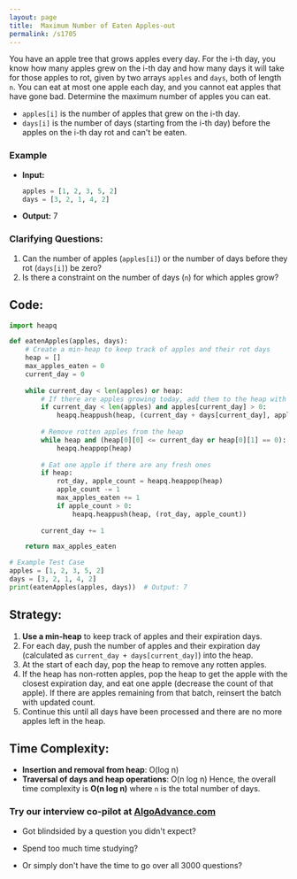 ```yaml
---
layout: page
title:  Maximum Number of Eaten Apples-out
permalink: /s1705
---
```

You have an apple tree that grows apples every day. For the i-th day, you know how many apples grew on the i-th day and how many days it will take for those apples to rot, given by two arrays `apples` and `days`, both of length `n`. You can eat at most one apple each day, and you cannot eat apples that have gone bad. Determine the maximum number of apples you can eat.

- `apples[i]` is the number of apples that grew on the i-th day.
- `days[i]` is the number of days (starting from the i-th day) before the apples on the i-th day rot and can't be eaten.

### Example
- **Input:**
  ```python
  apples = [1, 2, 3, 5, 2]
  days = [3, 2, 1, 4, 2]
  ```

- **Output:** 7

### Clarifying Questions:
1. Can the number of apples (`apples[i]`) or the number of days before they rot (`days[i]`) be zero?
2. Is there a constraint on the number of days (`n`) for which apples grow?

## Code:
```python
import heapq

def eatenApples(apples, days):
    # Create a min-heap to keep track of apples and their rot days
    heap = []
    max_apples_eaten = 0
    current_day = 0
    
    while current_day < len(apples) or heap:
        # If there are apples growing today, add them to the heap with their rot day
        if current_day < len(apples) and apples[current_day] > 0:
            heapq.heappush(heap, (current_day + days[current_day], apples[current_day]))
        
        # Remove rotten apples from the heap
        while heap and (heap[0][0] <= current_day or heap[0][1] == 0):
            heapq.heappop(heap)
        
        # Eat one apple if there are any fresh ones
        if heap:
            rot_day, apple_count = heapq.heappop(heap)
            apple_count -= 1
            max_apples_eaten += 1
            if apple_count > 0:
                heapq.heappush(heap, (rot_day, apple_count))
        
        current_day += 1

    return max_apples_eaten

# Example Test Case
apples = [1, 2, 3, 5, 2]
days = [3, 2, 1, 4, 2]
print(eatenApples(apples, days))  # Output: 7
```

## Strategy:
1. **Use a min-heap** to keep track of apples and their expiration days.
2. For each day, push the number of apples and their expiration day (calculated as `current_day + days[current_day]`) into the heap.
3. At the start of each day, pop the heap to remove any rotten apples.
4. If the heap has non-rotten apples, pop the heap to get the apple with the closest expiration day, and eat one apple (decrease the count of that apple). If there are apples remaining from that batch, reinsert the batch with updated count.
5. Continue this until all days have been processed and there are no more apples left in the heap.

## Time Complexity:
- **Insertion and removal from heap**: O(log n)
- **Traversal of days and heap operations**: O(n log n)
Hence, the overall time complexity is **O(n log n)** where `n` is the total number of days.


### Try our interview co-pilot at [AlgoAdvance.com](https://algoAdvance.com)

- Got blindsided by a question you didn't expect?

- Spend too much time studying?

- Or simply don't have the time to go over all 3000 questions?

